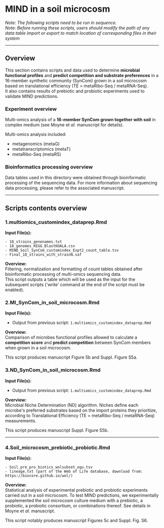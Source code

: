 # MIND in a soil microcosm

_Note: The following scripts need to be run in sequence._  
_Note: Before running these scripts, users should modify the path of any data table import or export to match location of corresponding files in their system_ 

*** 

## Overview

This section contains scripts and data used to determine __microbial functional profiles__ and __predict competition and substrate preferences__ in a 16-member synthetic community (SynCom) grown in a soil microcosm based on translational efficiency (TE = metaRibo-Seq / metaRNA-Seq).  
It also contains results of prebiotic and probiotic experiments used to validate MIND predictions.  

### Experiment overview  

Multi-omics analysis of a __16-member SynCom grown together with soil__ in complex medium (see Moyne et _al._ manuscript for details).  

Multi-omics analysis included:  
- metagenomics (metaG)  
- metatranscriptomics (metaT)  
- metaRibo-Seq (metaRS)  


### Bioinformatics processing overview  

Data tables used in this directory were obtained through bioinformatic processing of the sequencing data. For more information about sequencing data processing, please refer to the associated manuscript. 

***

## Scripts contents overview

### 1.multiomics_customindex_dataprep.Rmd  

__Input File(s):__  
```
- 18_strains_genenames.txt  
- 18_genomes_KEGG_BlastKOALA.csv  
- MIND_Soil_SynCom_customindex_Expt2_count_table.tsv  
- Final_18_strains_with_strainN.saf  
```

__Overview:__  
Filtering, normalization and formatting of count tables obtained after bioinformatic processing of multi-omics sequencing data.  
This script outputs a table which will be used as the input for the subsequent scripts ('write' command at the end of the script must be enabled).  


### 2.MI_SynCom_in_soil_microcosm.Rmd 

__Input File(s):__  
- Output from previous script: ```1.multiomics_customindex_dataprep.Rmd```

__Overview:__  
Comparison of microbes functional profiles allowed to calculate a __competition score__ and __predict competition__ between SynCom members when grown in a soil microcosm.  

This script produces manuscript Figure 5b and Suppl. Figure S5a. 


### 3.ND_SynCom_in_soil_microcosm.Rmd

__Input File(s):__ 
- Output from previous script: ```1.multiomics_customindex_dataprep.Rmd```

__Overview:__  
Microbial Niche Determination (ND) algorithm. Niches define each microbe's preferred substrates based on the import proteins they prioritize, according to Translational Efficiency (TE = metaRibo-Seq / metaRNA-Seq) measurements.

This script produces manuscript Suppl. Figure S5b. 


***

### 4.Soil_microcosm_prebiotic_probiotic.Rmd

__Input File(s):__  
```
- Soil_pre_pro_biotics_wolsubset_ogu.tsv  
- lineage.txt (part of the Web of Life database, download from: https://biocore.github.io/wol/)  
```

__Overview:__  
Statistical analysis of experimental prebiotic and probiotic experiments carried out in a soil microcosm. 
To test MIND predictions, we experimentally supplemented the soil microcosm culture medium with a prebiotic, a probiotic, a probiotic consortium, or combinations thereof. See details in Moyne et _al._ manuscript.


This script notably produces manuscript Figures 5c and Suppl. Fig. S6. 


